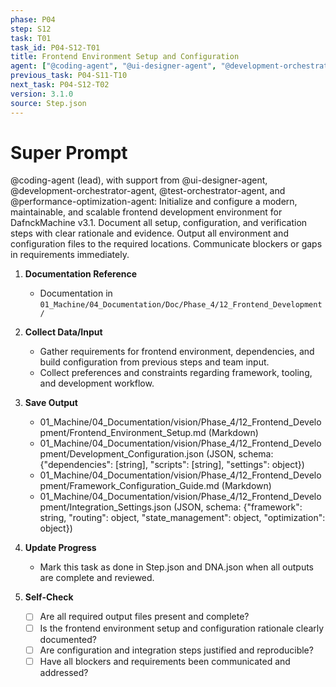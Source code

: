 ```yaml
---
phase: P04
step: S12
task: T01
task_id: P04-S12-T01
title: Frontend Environment Setup and Configuration
agent: ["@coding-agent", "@ui-designer-agent", "@development-orchestrator-agent", "@test-orchestrator-agent", "@performance-optimization-agent"]
previous_task: P04-S11-T10
next_task: P04-S12-T02
version: 3.1.0
source: Step.json
---
```


# Super Prompt
@coding-agent (lead), with support from @ui-designer-agent, @development-orchestrator-agent, @test-orchestrator-agent, and @performance-optimization-agent: Initialize and configure a modern, maintainable, and scalable frontend development environment for DafnckMachine v3.1. Document all setup, configuration, and verification steps with clear rationale and evidence. Output all environment and configuration files to the required locations. Communicate blockers or gaps in requirements immediately.

1. **Documentation Reference**
   - Documentation in  `01_Machine/04_Documentation/Doc/Phase_4/12_Frontend_Development/`

2. **Collect Data/Input**
   - Gather requirements for frontend environment, dependencies, and build configuration from previous steps and team input.
   - Collect preferences and constraints regarding framework, tooling, and development workflow.

3. **Save Output**
   - 01_Machine/04_Documentation/vision/Phase_4/12_Frontend_Development/Frontend_Environment_Setup.md (Markdown)
   - 01_Machine/04_Documentation/vision/Phase_4/12_Frontend_Development/Development_Configuration.json (JSON, schema: {"dependencies": [string], "scripts": [string], "settings": object})
   - 01_Machine/04_Documentation/vision/Phase_4/12_Frontend_Development/Framework_Configuration_Guide.md (Markdown)
   - 01_Machine/04_Documentation/vision/Phase_4/12_Frontend_Development/Integration_Settings.json (JSON, schema: {"framework": string, "routing": object, "state_management": object, "optimization": object})

4. **Update Progress**
   - Mark this task as done in Step.json and DNA.json when all outputs are complete and reviewed.

5. **Self-Check**
   - [ ] Are all required output files present and complete?
   - [ ] Is the frontend environment setup and configuration rationale clearly documented?
   - [ ] Are configuration and integration steps justified and reproducible?
   - [ ] Have all blockers and requirements been communicated and addressed? 